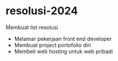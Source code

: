 # resolusi-2024
Membuat list resolusi
- Melamar pekerjaan front end developer
- Membuat project portofolio diri
- Membeli web hosting untuk web pribadi 

